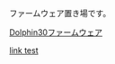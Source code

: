 ファームウェア置き場です。

[Dolphin30ファームウェア](dondoko1970/Dolphin30/raw/refs/heads/main/firmware/dolphin30_vial-qwerty.uf2)

[link test](../../)
